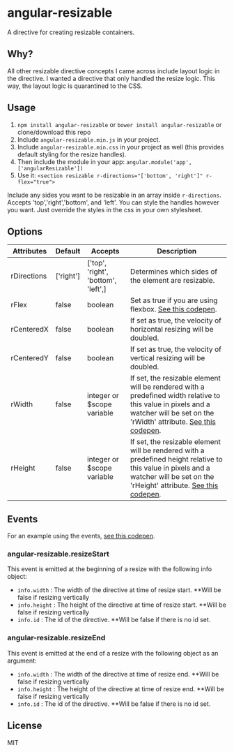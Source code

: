 # angular-resizable
A directive for creating resizable containers.

## Why?
All other resizable directive concepts I came across include layout logic in the directive. I wanted a directive that only handled the resize logic. This way, the layout logic is quarantined to the CSS.

## Usage

1. `npm install angular-resizable` or `bower install angular-resizable` or clone/download this repo
2. Include `angular-resizable.min.js` in your project.
3. Include `angular-resizable.min.css` in your project as well (this provides default styling for the resize handles).
4. Then include the module in your app: `angular.module('app', ['angularResizable'])`
5. Use it: `<section resizable r-directions="['bottom', 'right']" r-flex="true">`

Include any sides you want to be resizable in an array inside `r-directions`. Accepts 'top','right','bottom', and 'left'. You can style the handles however you want. Just override the styles in the css in your own stylesheet.

## Options

Attributes  | Default | Accepts | Description
--- | --- | --- | ---
rDirections | ['right'] | ['top', 'right', 'bottom', 'left',] | Determines which sides of the element are resizable.
rFlex | false | boolean | Set as true if you are using flexbox. [See this codepen](http://codepen.io/Reklino/pen/raRaXq).
rCenteredX | false | boolean | If set as true, the velocity of horizontal resizing will be doubled.
rCenteredY | false | boolean | If set as true, the velocity of vertical resizing will be doubled.
rWidth | false | integer or $scope variable | If set, the resizable element will be rendered with a predefined width relative to this value in pixels and a watcher will be set on the 'rWidth' attribute. [See this codepen](http://codepen.io/Reklino/pen/EjKXqg).
rHeight | false | integer or $scope variable | If set, the resizable element will be rendered with a predefined height relative to this value in pixels and a watcher will be set on the 'rHeight' attribute. [See this codepen](http://codepen.io/Reklino/pen/EjKXqg).

## Events

For an example using the events, [see this codepen](http://codepen.io/Reklino/pen/EjKXqg).

### angular-resizable.resizeStart

This event is emitted at the beginning of a resize with the following info object:
- `info.width` : The width of the directive at time of resize start. **Will be false if resizing vertically
- `info.height` : The height of the directive at time of resize start. **Will be false if resizing vertically
- `info.id` : The id of the directive. **Will be false if there is no id set.

### angular-resizable.resizeEnd

This event is emitted at the end of a resize with the following object as an argument:
- `info.width` : The width of the directive at time of resize end. **Will be false if resizing vertically
- `info.height` : The height of the directive at time of resize end. **Will be false if resizing vertically
- `info.id` : The id of the directive. **Will be false if there is no id set.

## License

MIT
